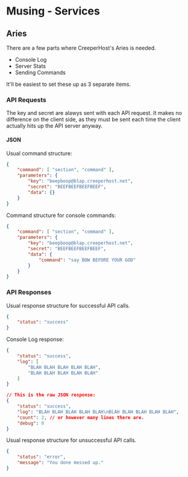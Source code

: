 Musing - Services
=================



Aries
-----

There are a few parts where CreeperHost's Aries is needed.

- Console Log
- Server Stats
- Sending Commands

It'll be easiest to set these up as 3 separate items.

### API Requests

The key and secret are alawys sent with each API request.  It makes no difference on the client side, as they must be sent each time the client actually hits up the API server anyway.

#### JSON

Usual command structure:

```json
{
	"command": [ "section", "command" ],
	"parameters": {
		"key": "beepboop@blap.creeperhost.net",
		"secret": "BEEFBEEFBEEFBEEF",
		"data": {}
	}
}
```

Command structure for console commands:

```json
{
	"command": [ "section", "command" ],
	"parameters": {
		"key": "beepboop@blap.creeperhost.net",
		"secret": "BEEFBEEFBEEFBEEF",
		"data": {
			"command": "say BOW BEFORE YOUR GOD"
		}
	}
}
```

### API Responses

Usual response structure for successful API calls.

```json
{
	"status": "success"
}
```

Console Log response:

```json
{
	"status": "success",
	"log": [
		"BLAH BLAH BLAH BLAH BLAH",
		"BLAH BLAH BLAH BLAH BLAH"
	]
}

// This is the raw JSON response:
{
	"status": "success",
	"log": "BLAH BLAH BLAH BLAH BLAH\nBLAH BLAH BLAH BLAH BLAH",
	"count": 2, // or however many lines there are.
	"debug": 0
}
```

Usual response structure for unsuccessful API calls.

```json
{
	"status": "error",
	"message": "You done messed up."
}
```
